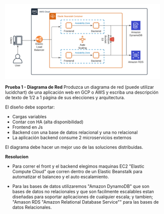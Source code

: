 ![Image text](https://raw.githubusercontent.com/costellocesare/devops-interview-solutions/main/Parte%201/Diagrama%20de%20red.png)

**Prueba 1 - Diagrama de Red**
Produzca un diagrama de red (puede utilizar lucidchart) de una aplicación web en GCP o AWS y escriba una descripción de texto de 1/2 a 1 página de sus elecciones y arquitectura.

El diseño debe soportar:

- Cargas variables
- Contar con HA (alta disponibilidad)
- Frontend en Js
- Backend con una base de datos relacional y una no relacional
- La aplicación backend consume 2 microservicios externos

El diagrama debe hacer un mejor uso de las soluciones distribuidas.


**Resolucion**

* Para correr el front y el backend elegimos maquinas EC2 "Elastic Compute Cloud" que corren dentro de un Elastic Beanstalk para automatizar el balanceo y el auto escalamiento.


* Para las bases de datos utilizaremos "Amazon DynamoDB" que son bases de datos no relacionales y que son facilmente escalables estan diseñadas para soportar aplicaciones de cualquier escala; y tambien; "Amason RDS "Amazon Relational Database Service"" para las bases de datos Relacionales.
